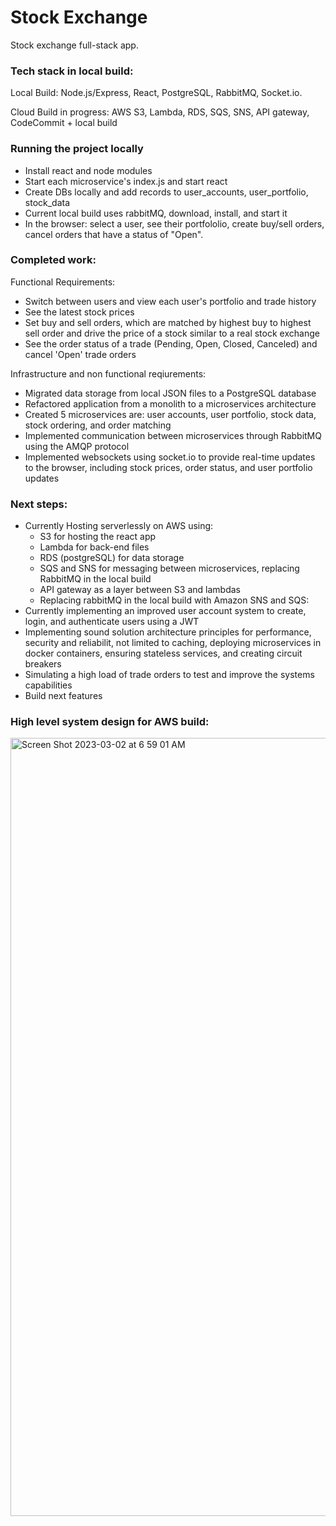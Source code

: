 # Stock Exchange

Stock exchange full-stack app.

### Tech stack in local build:
Local Build:  Node.js/Express, React, PostgreSQL, RabbitMQ, Socket.io.

Cloud Build in progress: AWS S3, Lambda, RDS, SQS, SNS, API gateway, CodeCommit + local build

### Running the project locally

-  Install react and node modules
-  Start each microservice's index.js and start react
-  Create DBs locally and add records to user_accounts, user_portfolio, stock_data
-  Current local build uses rabbitMQ, download, install, and start it
-  In the browser: select a user, see their portfololio, create buy/sell orders, cancel orders that have a status of "Open".

### Completed work:

Functional Requirements:

-  Switch between users and view each user's portfolio and trade history
-  See the latest stock prices
-  Set buy and sell orders, which are matched by highest buy to highest sell order and drive the price of a stock similar to a real stock exchange
-  See the order status of a trade (Pending, Open, Closed, Canceled) and cancel 'Open' trade orders

Infrastructure and non functional reqiurements:

-  Migrated data storage from local JSON files to a PostgreSQL database
-  Refactored application from a monolith to a microservices architecture
-  Created 5 microservices are: user accounts, user portfolio, stock data, stock ordering, and order matching
-  Implemented communication between microservices through RabbitMQ using the AMQP protocol
-  Implemented websockets using socket.io to provide real-time updates to the browser, including stock prices, order status, and user portfolio updates

### Next steps:
-  Currently Hosting serverlessly on AWS using:
    - S3 for hosting the react app
    - Lambda for back-end files
    - RDS (postgreSQL) for data storage
    - SQS and SNS for messaging between microservices, replacing RabbitMQ in the local build
    - API gateway as a layer between S3 and lambdas
    - Replacing rabbitMQ in the local build with Amazon SNS and SQS:
- Currently implementing an improved user account system to create, login, and authenticate users using a JWT
-  Implementing sound solution architecture principles for performance, security and reliabilit, not limited to caching, deploying microservices in docker containers, ensuring stateless services, and creating circuit breakers
-  Simulating a high load of trade orders to test and improve the systems capabilities
- Build next features

### High level system design for AWS build:

<img width="1245" alt="Screen Shot 2023-03-02 at 6 59 01 AM" src="https://user-images.githubusercontent.com/52921619/222810242-33159bfc-c21d-4a5b-b285-f711f8527d66.png">
